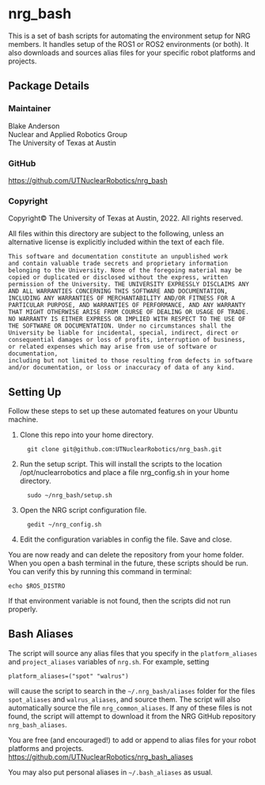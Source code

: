 # nrg_bash

This is a set of bash scripts for automating the environment setup for NRG members. It handles setup of the ROS1 or ROS2 environments (or both). It also downloads and sources alias files for your specific robot platforms and projects.

## Package Details
### Maintainer
Blake Anderson  
Nuclear and Applied Robotics Group  
The University of Texas at Austin

### GitHub
https://github.com/UTNuclearRobotics/nrg_bash

### Copyright

Copyright© The University of Texas at Austin, 2022. All rights reserved.
    
All files within this directory are subject to the following, unless an alternative
license is explicitly included within the text of each file.

    This software and documentation constitute an unpublished work
    and contain valuable trade secrets and proprietary information
    belonging to the University. None of the foregoing material may be
    copied or duplicated or disclosed without the express, written
    permission of the University. THE UNIVERSITY EXPRESSLY DISCLAIMS ANY
    AND ALL WARRANTIES CONCERNING THIS SOFTWARE AND DOCUMENTATION,
    INCLUDING ANY WARRANTIES OF MERCHANTABILITY AND/OR FITNESS FOR A
    PARTICULAR PURPOSE, AND WARRANTIES OF PERFORMANCE, AND ANY WARRANTY
    THAT MIGHT OTHERWISE ARISE FROM COURSE OF DEALING OR USAGE OF TRADE.
    NO WARRANTY IS EITHER EXPRESS OR IMPLIED WITH RESPECT TO THE USE OF
    THE SOFTWARE OR DOCUMENTATION. Under no circumstances shall the
    University be liable for incidental, special, indirect, direct or
    consequential damages or loss of profits, interruption of business,
    or related expenses which may arise from use of software or documentation,
    including but not limited to those resulting from defects in software
    and/or documentation, or loss or inaccuracy of data of any kind.


## Setting Up
Follow these steps to set up these automated features on your Ubuntu machine.

<ol>
  <li>Clone this repo into your home directory.</li>
  
      git clone git@github.com:UTNuclearRobotics/nrg_bash.git
      
  <li>Run the setup script. This will install the scripts to the location /opt/nuclearrobotics and place a file nrg_config.sh in your home directory.</li>
  
      sudo ~/nrg_bash/setup.sh
      
  <li>Open the NRG script configuration file.</li>
  
      gedit ~/nrg_config.sh
      
  <li>Edit the configuration variables in config the file. Save and close.</li>
</ol>

You are now ready and can delete the repository from your home folder. When you open a bash terminal in the future, these scripts should be run. You can verify this by running this command in terminal:  

    echo $ROS_DISTRO  
    
If that environment variable is not found, then the scripts did not run properly.

## Bash Aliases
The script will source any alias files that you specify in the ```platform_aliases``` and ```project_aliases``` variables of ```nrg.sh```. For example, setting

    platform_aliases=("spot" "walrus")  
    
will cause the script to search in the ```~/.nrg_bash/aliases``` folder for the files ```spot_aliases``` and ```walrus_aliases```, and source them. The script will also automatically source the file ```nrg_common_aliases```. If any of these files is not found, the script will attempt to download it from the NRG GitHub repository ```nrg_bash_aliases```.

You are free (and encouraged!) to add or append to alias files for your robot platforms and projects.
https://github.com/UTNuclearRobotics/nrg_bash_aliases

You may also put personal aliases in ```~/.bash_aliases``` as usual.
